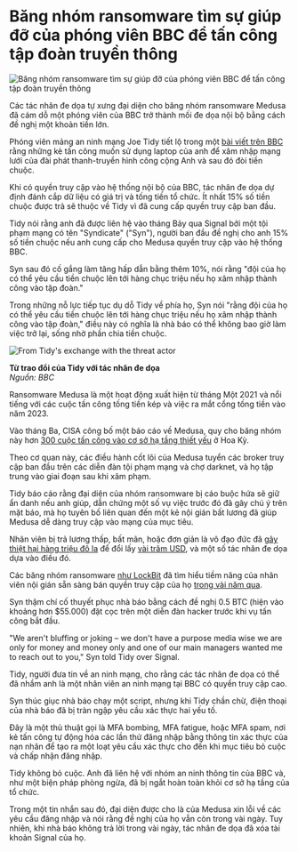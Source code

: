 # Băng nhóm ransomware tìm sự giúp đỡ của phóng viên BBC để tấn công tập đoàn truyền thông

![Băng nhóm ransomware tìm sự giúp đỡ của phóng viên BBC để tấn công tập đoàn truyền thông](https://www.bleepstatic.com/content/hl-images/2022/10/14/hand-holding-dollar-sign.jpg)

Các tác nhân đe dọa tự xưng đại diện cho băng nhóm ransomware Medusa đã cám dỗ một phóng viên của BBC trở thành mối đe dọa nội bộ bằng cách đề nghị một khoản tiền lớn.

Phóng viên mảng an ninh mạng Joe Tidy tiết lộ trong một [bài viết trên BBC](http://www.bbc.com/news/articles/c3w5n903447o) rằng những kẻ tấn công muốn sử dụng laptop của anh để xâm nhập mạng lưới của đài phát thanh-truyền hình công cộng Anh và sau đó đòi tiền chuộc.

Khi có quyền truy cập vào hệ thống nội bộ của BBC, tác nhân đe dọa dự định đánh cắp dữ liệu có giá trị và tống tiền tổ chức. Ít nhất 15% số tiền chuộc được trả sẽ thuộc về Tidy vì đã cung cấp quyền truy cập ban đầu.

Tidy nói rằng anh đã được liên hệ vào tháng Bảy qua Signal bởi một tội phạm mạng có tên "Syndicate" ("Syn"), người ban đầu đề nghị cho anh 15% số tiền chuộc nếu anh cung cấp cho Medusa quyền truy cập vào hệ thống BBC.

Syn sau đó cố gắng làm tăng hấp dẫn bằng thêm 10%, nói rằng "đội của họ có thể yêu cầu tiền chuộc lên tới hàng chục triệu nếu họ xâm nhập thành công vào tập đoàn."

Trong những nỗ lực tiếp tục dụ dỗ Tidy về phía họ, Syn nói "rằng đội của họ có thể yêu cầu tiền chuộc lên tới hàng chục triệu nếu họ xâm nhập thành công vào tập đoàn," điều này có nghĩa là nhà báo có thể không bao giờ làm việc trở lại, sống nhờ phần chia tiền chuộc.

![From Tidy's exchange with the threat actor](https://www.bleepstatic.com/images/news/u/1220909/2025/September/exchange.jpg)

**Từ trao đổi của Tidy với tác nhân đe dọa**  
_Nguồn: BBC_

Ransomware Medusa là một hoạt động xuất hiện từ tháng Một 2021 và nổi tiếng với các cuộc tấn công tống tiền kép và việc ra mắt cổng tống tiền vào năm 2023.

Vào tháng Ba, CISA công bố một báo cáo về Medusa, quy cho băng nhóm này hơn [300 cuộc tấn công vào cơ sở hạ tầng thiết yếu](https://www.bleepingcomputer.com/news/security/cisa-medusa-ransomware-hit-over-300-critical-infrastructure-orgs/) ở Hoa Kỳ.

Theo cơ quan này, các điều hành cốt lõi của Medusa tuyển các broker truy cập ban đầu trên các diễn đàn tội phạm mạng và chợ darknet, và họ tập trung vào giai đoạn sau khi xâm phạm.

Tidy báo cáo rằng đại diện của nhóm ransomware bị cáo buộc hứa sẽ giữ ẩn danh nếu anh giúp, dẫn chứng một số vụ việc trước đó đã gây chú ý trên mặt báo, mà họ tuyên bố liên quan đến một kẻ nội gián bất lương đã giúp Medusa dễ dàng truy cập vào mạng của mục tiêu.

Nhân viên bị trả lương thấp, bất mãn, hoặc đơn giản là vô đạo đức đã [gây thiệt hại hàng triệu đô la](https://www.bleepingcomputer.com/news/security/coinbase-breach-tied-to-bribed-taskus-support-agents-in-india/) để đổi lấy [vài trăm USD](https://www.bleepingcomputer.com/news/security/employee-gets-920-for-credentials-used-in-140-million-bank-heist/), và một số tác nhân đe dọa dựa vào điều đó.

Các băng nhóm ransomware [như LockBit](https://www.bleepingcomputer.com/news/security/lockbit-ransomware-recruiting-insiders-to-breach-corporate-networks/) đã tìm hiểu tiềm năng của nhân viên nội gián sẵn sàng bán quyền truy cập của họ [trong vài năm qua](https://www.bleepingcomputer.com/news/security/ransomware-gangs-increase-efforts-to-enlist-insiders-for-attacks/).

Syn thậm chí cố thuyết phục nhà báo bằng cách đề nghị 0.5 BTC (hiện vào khoảng hơn $55.000) đặt cọc trên một diễn đàn hacker trước khi vụ tấn công bắt đầu.

"We aren't bluffing or joking – we don't have a purpose media wise we are only for money and money only and one of our main managers wanted me to reach out to you," Syn told Tidy over Signal.

Tidy, người đưa tin về an ninh mạng, cho rằng các tác nhân đe dọa có thể đã nhầm anh là một nhân viên an ninh mạng tại BBC có quyền truy cập cao.

Syn thúc giục nhà báo chạy một script, nhưng khi Tidy chần chừ, điện thoại của nhà báo đã bị tràn ngập yêu cầu xác thực hai yếu tố.

Đây là một thủ thuật gọi là MFA bombing, MFA fatigue, hoặc MFA spam, nơi kẻ tấn công tự động hóa các lần thử đăng nhập bằng thông tin xác thực của nạn nhân để tạo ra một loạt yêu cầu xác thực cho đến khi mục tiêu bỏ cuộc và chấp nhận đăng nhập.

Tidy không bỏ cuộc. Anh đã liên hệ với nhóm an ninh thông tin của BBC và, như một biện pháp phòng ngừa, đã bị ngắt hoàn toàn khỏi cơ sở hạ tầng của tổ chức.

Trong một tin nhắn sau đó, đại diện được cho là của Medusa xin lỗi về các yêu cầu đăng nhập và nói rằng đề nghị của họ vẫn còn trong vài ngày. Tuy nhiên, khi nhà báo không trả lời trong vài ngày, tác nhân đe dọa đã xóa tài khoản Signal của họ.